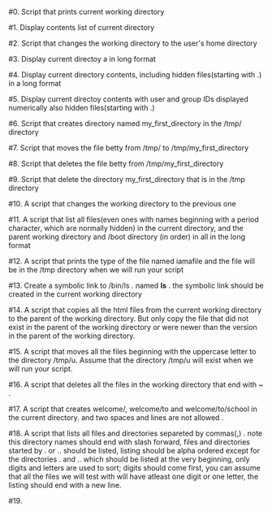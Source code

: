 #0. Script that prints current working directory

#1. Display contents list of current directory

#2. Script that changes the working directory to the user's home directory

#3. Display current directoy a in long format

#4. Display current directory contents, including hidden files(starting with .) in a long format

#5. Display current directoy contents with user and group IDs displayed numerically also hidden files(starting with .)

#6. Script that creates directory named my_first_directory in the /tmp/ directory

#7. Script that moves the file betty from /tmp/ to /tmp/my_first_directory

#8. Script that deletes the file betty from /tmp/my_first_directory

#9. Script that delete the directory my_first_directory that is in the /tmp directory

#10. A script that changes the working directory to the previous one

#11. A script that list all files(even ones with names beginning with a period character, which are normally hidden) in the current directory, and the parent working directory and /boot directory (in order) in all in the long format

#12. A script that prints the type of the file named iamafile and the file will be in the /tmp directory when we will run your script

#13. Create a symbolic link to /bin/ls . named __ls__ . the symbolic link should be created in  the current working directory

#14. A script that copies all the html files from the current working directory to the parent of the working directory. But only copy the file that did not exist in the parent of the working directory or were newer than the version in the parent of the working directory.

#15. A script that moves all the files beginning with the uppercase letter to the directory /tmp/u. Assume that the directory /tmp/u will exist when we will run your script.

#16. A script that deletes all the files in the working directory that end with ~ .

#17. A script that creates welcome/, welcome/to and welcome/to/school in the current directory. and two spaces and lines are not allowed .

#18. A script that lists all files and directories separeted by commas(,) . note this directory names should end with slash forward, files and directories started by . or .. should be listed, listing should be alpha ordered except for the directories . and .. which should be listed at the very beginning, only digits    and letters are used to sort; digits should come first, you can assume that all the files we will test  with will have atleast one digit or one letter, the listing should end with a new line.

#19.   
